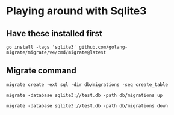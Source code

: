 # Playing around with Sqlite3

## Have these installed first
```
go install -tags 'sqlite3' github.com/golang-migrate/migrate/v4/cmd/migrate@latest

```

## Migrate command
```
migrate create -ext sql -dir db/migrations -seq create_table

migrate -database sqlite3://test.db -path db/migrations up

migrate -database sqlite3://test.db -path db/migrations down

```